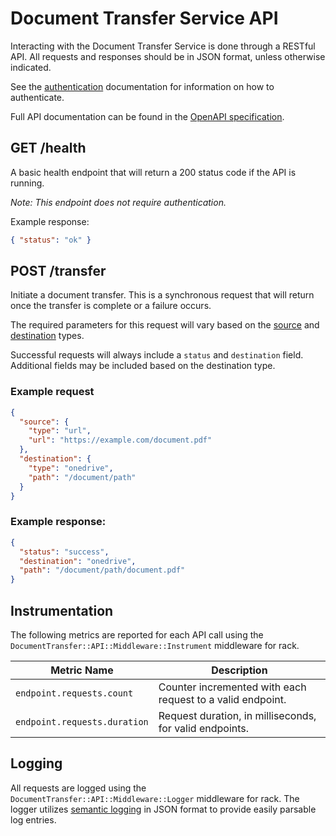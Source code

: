# Document Transfer Service API

Interacting with the Document Transfer Service is done through a RESTful API.
All requests and responses should be in JSON format, unless otherwise indicated.

See the [authentication] documentation for information on how to authenticate.

Full API documentation can be found in the [OpenAPI specification][spec].

## GET /health

A basic health endpoint that will return a 200 status code if the API is
running.

_Note: This endpoint does not require authentication._

Example response:

```json
{ "status": "ok" }
```

## POST /transfer

Initiate a document transfer. This is a synchronous request that will return
once the transfer is complete or a failure occurs.

The required parameters for this request will vary based on the [source] and
[destination] types.

Successful requests will always include a `status` and `destination` field.
Additional fields may be included based on the destination type.

### Example request

```json
{
  "source": {
    "type": "url",
    "url": "https://example.com/document.pdf"
  },
  "destination": {
    "type": "onedrive",
    "path": "/document/path"
  }
}
```

### Example response:

```json
{
  "status": "success",
  "destination": "onedrive",
  "path": "/document/path/document.pdf"
}
```

## Instrumentation

The following metrics are reported for each API call using the
`DocumentTransfer::API::Middleware::Instrument` middleware for rack.

| Metric Name                  | Description                                                |
|------------------------------|------------------------------------------------------------|
| `endpoint.requests.count`    | Counter incremented with each request to a valid endpoint. |
| `endpoint.requests.duration` | Request duration, in milliseconds, for valid endpoints.    |

## Logging

All requests are logged using the `DocumentTransfer::API::Middleware::Logger`
middleware for rack. The logger utilizes [semantic logging][semantic_logger] in
JSON format to provide easily parsable log entries.

[authentication]: ./api/authentication.md
[destination]: ./destinations.md
[semantic_logger]: https://logger.rocketjob.io/
[source]: ./sources.md
[spec]: ../openapi.yaml
